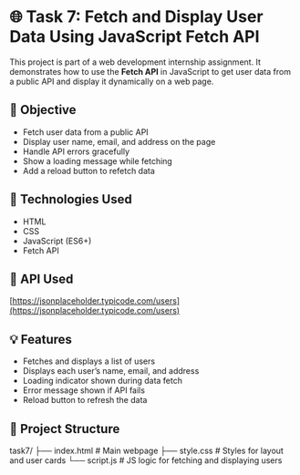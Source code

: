 # 🌐 Task 7: Fetch and Display User Data Using JavaScript Fetch API

This project is part of a web development internship assignment. It demonstrates how to use the **Fetch API** in JavaScript to get user data from a public API and display it dynamically on a web page.

## 📌 Objective

- Fetch user data from a public API
- Display user name, email, and address on the page
- Handle API errors gracefully
- Show a loading message while fetching
- Add a reload button to refetch data

## 🚀 Technologies Used

- HTML
- CSS
- JavaScript (ES6+)
- Fetch API

## 🔗 API Used

[https://jsonplaceholder.typicode.com/users](https://jsonplaceholder.typicode.com/users)

## 💡 Features

- Fetches and displays a list of users
- Displays each user’s name, email, and address
- Loading indicator shown during data fetch
- Error message shown if API fails
- Reload button to refresh the data

## 📁 Project Structure

task7/
├── index.html # Main webpage
├── style.css # Styles for layout and user cards
└── script.js # JS logic for fetching and displaying users


